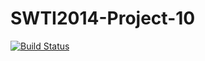 SWTI2014-Project-10
===================
[![Build Status](https://travis-ci.org/SWTI2014/SWTI2014-Project-10.svg)](https://travis-ci.org/SWTI2014/SWTI2014-Project-10)
